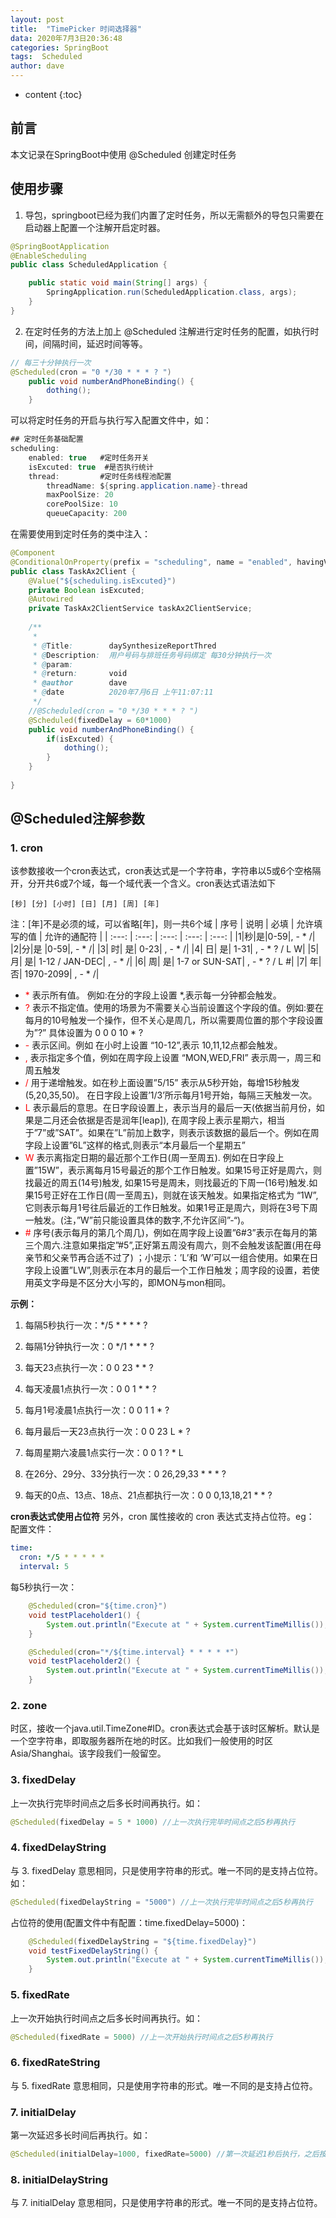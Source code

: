 ```yaml
---
layout: post
title:  "TimePicker 时间选择器"
data: 2020年7月3日20:36:48
categories: SpringBoot
tags:  Scheduled
author: dave
---
```


* content
{:toc}
## 前言
本文记录在SpringBoot中使用 @Scheduled 创建定时任务




## 使用步骤
1. 导包，springboot已经为我们内置了定时任务，所以无需额外的导包只需要在启动器上配置一个注解开启定时器。
```java
@SpringBootApplication
@EnableScheduling
public class ScheduledApplication {

	public static void main(String[] args) {
		SpringApplication.run(ScheduledApplication.class, args);
	}
}
```
2. 在定时任务的方法上加上 @Scheduled 注解进行定时任务的配置，如执行时间，间隔时间，延迟时间等等。
```java
// 每三十分钟执行一次
@Scheduled(cron = "0 */30 * * * ? ")
	public void numberAndPhoneBinding() {
		dothing();
	}
```
可以将定时任务的开启与执行写入配置文件中，如：
```java
## 定时任务基础配置
scheduling:
    enabled: true   #定时任务开关
    isExcuted: true  #是否执行统计
    thread:         #定时任务线程池配置
        threadName: ${spring.application.name}-thread
        maxPoolSize: 20
        corePoolSize: 10
        queueCapacity: 200
```
在需要使用到定时任务的类中注入：
```java
@Component
@ConditionalOnProperty(prefix = "scheduling", name = "enabled", havingValue = "true")
public class TaskAx2Client {
	@Value("${scheduling.isExcuted}")
	private Boolean isExcuted;
	@Autowired
	private TaskAx2ClientService taskAx2ClientService;
	
	/**
	 * 
	 * @Title:        daySynthesizeReportThred 
	 * @Description:  用户号码与排班任务号码绑定 每30分钟执行一次 
	 * @param:            
	 * @return:       void    
	 * @author        dave
	 * @date          2020年7月6日 上午11:07:11
	 */
	//@Scheduled(cron = "0 */30 * * * ? ")
	@Scheduled(fixedDelay = 60*1000)
	public void numberAndPhoneBinding() {
		if(isExcuted) {
			dothing();
		}
	}
	
}
```
## @Scheduled注解参数
### 1. cron
该参数接收一个cron表达式，cron表达式是一个字符串，字符串以5或6个空格隔开，分开共6或7个域，每一个域代表一个含义。cron表达式语法如下
```
[秒] [分] [小时] [日] [月] [周] [年]
```
注：[年]不是必须的域，可以省略[年]，则一共6个域
| 序号 | 说明 | 必填 | 允许填写的值 | 允许的通配符 |
| :---:  |  :---:  |  :---:  |  :---:  |  :---:  |
|1|秒|是|0-59|, - * /|
|2|分|是	|0-59|, - * /|
|3|	时|	是|	0-23|	, - * /|
|4|	日|	是|	1-31|	, - * ? / L W|
|5|	月|	是|	1-12 / JAN-DEC|	, - * /|
|6|	周|	是|	1-7 or SUN-SAT|	, - * ? / L #|
|7|	年|	否|	1970-2099|	, - * /|


- <font color='red'> \* </font> 表示所有值。 例如:在分的字段上设置 *,表示每一分钟都会触发。
- <font color='red'> ? </font> 表示不指定值。使用的场景为不需要关心当前设置这个字段的值。例如:要在每月的10号触发一个操作，但不关心是周几，所以需要周位置的那个字段设置为”?” 具体设置为 0 0 0 10 * ?
- <font color='red'> \- </font> 表示区间。例如 在小时上设置 “10-12”,表示 10,11,12点都会触发。
- <font color='red'> , </font> 表示指定多个值，例如在周字段上设置 “MON,WED,FRI” 表示周一，周三和周五触发
- <font color='red'> / </font> 用于递增触发。如在秒上面设置”5/15” 表示从5秒开始，每增15秒触发(5,20,35,50)。 在日字段上设置’1/3’所示每月1号开始，每隔三天触发一次。
- <font color='red'> L </font> 表示最后的意思。在日字段设置上，表示当月的最后一天(依据当前月份，如果是二月还会依据是否是润年[leap]), 在周字段上表示星期六，相当于”7”或”SAT”。如果在”L”前加上数字，则表示该数据的最后一个。例如在周字段上设置”6L”这样的格式,则表示“本月最后一个星期五”
- <font color='red'> W </font> 表示离指定日期的最近那个工作日(周一至周五). 例如在日字段上置”15W”，表示离每月15号最近的那个工作日触发。如果15号正好是周六，则找最近的周五(14号)触发, 如果15号是周未，则找最近的下周一(16号)触发.如果15号正好在工作日(周一至周五)，则就在该天触发。如果指定格式为 “1W”,它则表示每月1号往后最近的工作日触发。如果1号正是周六，则将在3号下周一触发。(注，”W”前只能设置具体的数字,不允许区间”-“)。
- <font color='red'> \# </font> 序号(表示每月的第几个周几)，例如在周字段上设置”6#3”表示在每月的第三个周六.注意如果指定”#5”,正好第五周没有周六，则不会触发该配置(用在母亲节和父亲节再合适不过了) ；小提示：’L’和 ‘W’可以一组合使用。如果在日字段上设置”LW”,则表示在本月的最后一个工作日触发；周字段的设置，若使用英文字母是不区分大小写的，即MON与mon相同。

**示例：**
1. 每隔5秒执行一次：*/5 * * * * ?

2. 每隔1分钟执行一次：0 */1 * * * ?

3. 每天23点执行一次：0 0 23 * * ?

4. 每天凌晨1点执行一次：0 0 1 * * ?

5. 每月1号凌晨1点执行一次：0 0 1 1 * ?

6. 每月最后一天23点执行一次：0 0 23 L * ?

7. 每周星期六凌晨1点实行一次：0 0 1 ? * L

8. 在26分、29分、33分执行一次：0 26,29,33 * * * ?

9. 每天的0点、13点、18点、21点都执行一次：0 0 0,13,18,21 * * ?

**cron表达式使用占位符**
另外，cron 属性接收的 cron 表达式支持占位符。eg：
配置文件：
```yml
time:
  cron: */5 * * * * *
  interval: 5
```
每5秒执行一次：
```java
    @Scheduled(cron="${time.cron}")
    void testPlaceholder1() {
        System.out.println("Execute at " + System.currentTimeMillis());
    }

    @Scheduled(cron="*/${time.interval} * * * * *")
    void testPlaceholder2() {
        System.out.println("Execute at " + System.currentTimeMillis());
    }
```
### 2. zone
时区，接收一个java.util.TimeZone#ID。cron表达式会基于该时区解析。默认是一个空字符串，即取服务器所在地的时区。比如我们一般使用的时区Asia/Shanghai。该字段我们一般留空。

### 3. fixedDelay
上一次执行完毕时间点之后多长时间再执行。如：
```java
@Scheduled(fixedDelay = 5 * 1000) //上一次执行完毕时间点之后5秒再执行
```
### 4. fixedDelayString
与 3. fixedDelay 意思相同，只是使用字符串的形式。唯一不同的是支持占位符。如：
```java
@Scheduled(fixedDelayString = "5000") //上一次执行完毕时间点之后5秒再执行
```
占位符的使用(配置文件中有配置：time.fixedDelay=5000)：
```java
    @Scheduled(fixedDelayString = "${time.fixedDelay}")
    void testFixedDelayString() {
        System.out.println("Execute at " + System.currentTimeMillis());
    }
```
### 5. fixedRate
上一次开始执行时间点之后多长时间再执行。如：
```java
@Scheduled(fixedRate = 5000) //上一次开始执行时间点之后5秒再执行
```
### 6. fixedRateString
与 5. fixedRate 意思相同，只是使用字符串的形式。唯一不同的是支持占位符。
### 7. initialDelay
第一次延迟多长时间后再执行。如：
```java
@Scheduled(initialDelay=1000, fixedRate=5000) //第一次延迟1秒后执行，之后按fixedRate的规则每5秒执行一次
```
### 8. initialDelayString
与 7. initialDelay 意思相同，只是使用字符串的形式。唯一不同的是支持占位符。